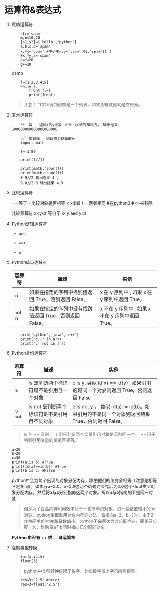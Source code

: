 # 运算符&表达式
1. 赋值运算符

    ```
        str='spam'
        m,n=10,20
        [s1,s2]=['hello','python']
        a,b,c,d='spam'
        x,*y='spam' #等价于x,y='spam'[0],'spam'[1:]
        #x,*y,z='spam'
        e=f=20
        g+=20
    ```
    demo
    
    ```
        l=[1,2,3,4,5]
        while l:
            front,*l=l
            print(front)
    ```
    >注意： *l每次得到的都是一个列表，如果没有数据就是空列表。
1. 算术运算符    

    ```
        **	幂 - 返回x的y次幂	a**b 为10的20次方， 输出结果 100000000000000000000

        //	取整除 - 返回商的整数部分
        import math

        f=-3.89
        
        print(f//1)
        
        print(math.floor(f))
        print(math.trunc(f))
        # 9//2 输出结果 4 ,             
        9.0//2.0 输出结果 4.0
    ```
   

2. 比较运算符
    
    == 等于 - 比较对象是否相等
    <>或者！= 两者相同 #在python3中<>被移除
    
    比较预算符 x<y<z 等价于 x<y and  y<z

3. Python逻辑运算符

    *     and
    *     not
    *     or
4. Python成员运算符

    |运算符	|描述	|实例|
    |---|---|---|
    |in	|如果在指定的序列中找到值返回 True，否则返回 False。	|x 在 y 序列中 , 如果 x 在 y 序列中返回 True。|
    |not in	|如果在指定的序列中没有找到值返回 True，否则返回 False。	|x 不在 y 序列中 , 如果 x 不在 y 序列中返回 True。|

    ```
        arr=['python','java','c++']
        print('c++' in arr)
        print('c' not in arr)
    ```
5. Python身份运算符

    |运算符	|描述	|实例|
    |---|---|---|
    |is	|is 是判断两个标识符是不是引用自一个对象	|x is y, 类似 id(x) == id(y) , 如果引用的是同一个对象则返回 True，否则返回 False|
    |is not	|is not 是判断两个标识符是不是引用自不同对象	|x is not y ， 类似 id(a) != id(b)。如果引用的不是同一个对象则返回结果 True，否则返回 False。|
    
    >is 与 == 区别：
    is 用于判断两个变量引用对象是否为同一个， == 用于判断引用变量的值是否相等。

    ```
    a=20
    b=20
    c=30
    print(a is b) #True
    print(id(a)==id(b)) #True
    print(b is c) #False
    ```
    
    >
    python中会为每个出现的对象分配内存，哪怕他们的值完全相等（注意是相等不是相同）。如执行a=2.0，b=2.0这两个语句时会先后为2.0这个Float类型对象分配内存，然后将a与b分别指向这两个对象。所以a与b指向的不是同一对象：

    >但是为了提高内存利用效率对于一些简单的对象，如一些数值较小的int对象，python采取重用对象内存的办法，如指向a=2，b=2时，由于2作为简单的int类型且数值小，python不会两次为其分配内存，而是只分配一次，然后将a与b同时指向已分配的对象：

    **Python 中没有 ++ 或 -- 自运算符**


6. 强制类型转换

    ```
        int(3.1415)
        float(3)
    ```
    
    >python中类型转换仅限于数字，比如数字加上字符串则报错。
    
    ```
        res=3+'2.5' #error
        res=3+float('2.5')
    ```


